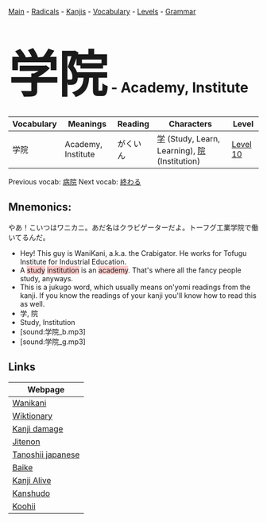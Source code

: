 <style> bigfont {font-size: 100px}</style>
[Main](../README.md) -
[Radicals](../radicals.md) -
[Kanjis](../kanjis.md) -
[Vocabulary](../vocabulary.md) -
[Levels](../levels.md) -
[Grammar](../grammar.md)
# <bigfont> 学院</bigfont> - Academy, Institute 

| Vocabulary | Meanings | Reading | Characters | Level |
| --- | --- | --- | --- | --- |
| 学院 | Academy, Institute | がくいん |  [学](../kanjis/学.md) (Study, Learn, Learning), [院](../kanjis/院.md) (Institution) | [Level 10](../levels/wk_level10.md) |

Previous vocab: [病院](病院.md) Next vocab: [終わる](終わる.md) 

## Mnemonics:
やあ！こいつはワニカニ。あだ名はクラビゲーターだよ。トーフグ工業学院で働いてるんだ。
* Hey! This guy is WaniKani, a.k.a. the Crabigator. He works for Tofugu Institute for Industrial Education.
* A <span style="background-color:#ffcccb"> study</span> <span style="background-color:#ffcccb"> institution</span> is an <span style="background-color:#ffcccb"> academy</span>. That's where all the fancy people study, anyways.
* This is a jukugo word, which usually means on'yomi readings from the kanji. If you know the readings of your kanji you'll know how to read this as well.
* 学, 院
* Study, Institution
* [sound:学院_b.mp3]
* [sound:学院_g.mp3]


## Links 

| Webpage |
| --- |
| [Wanikani          ](https://www.wanikani.com/kanji/学院) |
| [Wiktionary        ](https://en.wiktionary.org/wiki/学院) |
| [Kanji damage      ](http://www.kanjidamage.com/kanji/search?utf8=✓&q=学院) |
| [Jitenon           ](https://jitenon.com/kanji/学院) |
| [Tanoshii japanese ](https://www.tanoshiijapanese.com/dictionary/kanji.cfm?k=学院) |
| [Baike             ](https://baike.baidu.com/item/学院) |
| [Kanji Alive       ](https://app.kanjialive.com/学院) |
| [Kanshudo          ](https://www.kanshudo.com/searchmn?q=学院) |
| [Koohii            ](https://kanji.koohii.com/study/kanji/学院) |
